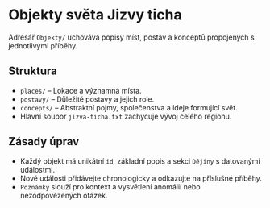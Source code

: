# Objekty světa Jizvy ticha

Adresář `Objekty/` uchovává popisy míst, postav a konceptů propojených s jednotlivými příběhy.

## Struktura

- `places/` – Lokace a významná místa.
- `postavy/` – Důležité postavy a jejich role.
- `concepts/` – Abstraktní pojmy, společenstva a ideje formující svět.
- Hlavní soubor `jizva-ticha.txt` zachycuje vývoj celého regionu.

## Zásady úprav

- Každý objekt má unikátní `id`, základní popis a sekci `Dějiny` s datovanými událostmi.
- Nové události přidávejte chronologicky a odkazujte na příslušné příběhy.
- `Poznámky` slouží pro kontext a vysvětlení anomálií nebo nezodpovězených otázek.
